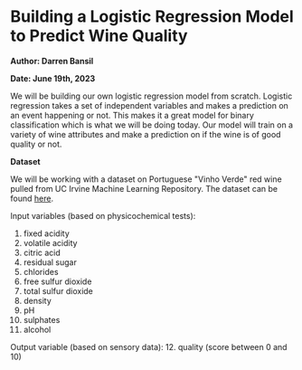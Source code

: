 # Building a Logistic Regression Model to Predict Wine Quality

**Author: Darren Bansil**

**Date: June 19th, 2023**

We will be building our own logistic regression model from scratch. Logistic regression takes a set of independent variables and makes a prediction on an event happening or not. This makes it a great model for binary classification which is what we will be doing today. Our model will train on a variety of wine attributes and make a prediction on if the wine is of good quality or not.

**Dataset**

We will be working with a dataset on Portuguese "Vinho Verde" red wine pulled from UC Irvine Machine Learning Repository. The dataset can be found [here](https://doi.org/10.24432/C56S3T).



Input variables (based on physicochemical tests):
1. fixed acidity
2. volatile acidity
3. citric acid
4. residual sugar
5. chlorides
6. free sulfur dioxide
7. total sulfur dioxide
8. density
9. pH
10. sulphates
11. alcohol

Output variable (based on sensory data): 
12. quality (score between 0 and 10)
